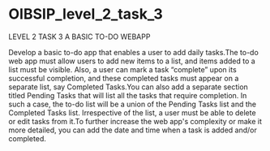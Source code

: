 # OIBSIP_level_2_task_3
LEVEL 2 TASK 3 A BASIC TO-DO WEBAPP

Develop a basic to-do app that enables a user to add daily tasks.The to-do web app must allow users to add new items to a list, and items added to a list must be visible. Also, a user can mark a task “complete” upon its successful completion, and these completed tasks must appear on a separate list, say Completed Tasks.You can also add a separate section titled Pending Tasks that will list all the tasks that require completion. In such a case, the to-do list will be a union of the Pending Tasks list and the Completed Tasks list. Irrespective of the list, a user must be able to delete or edit tasks from it.To further increase the web app's complexity or make it more detailed, you can add the date and time when a task is added and/or completed.
